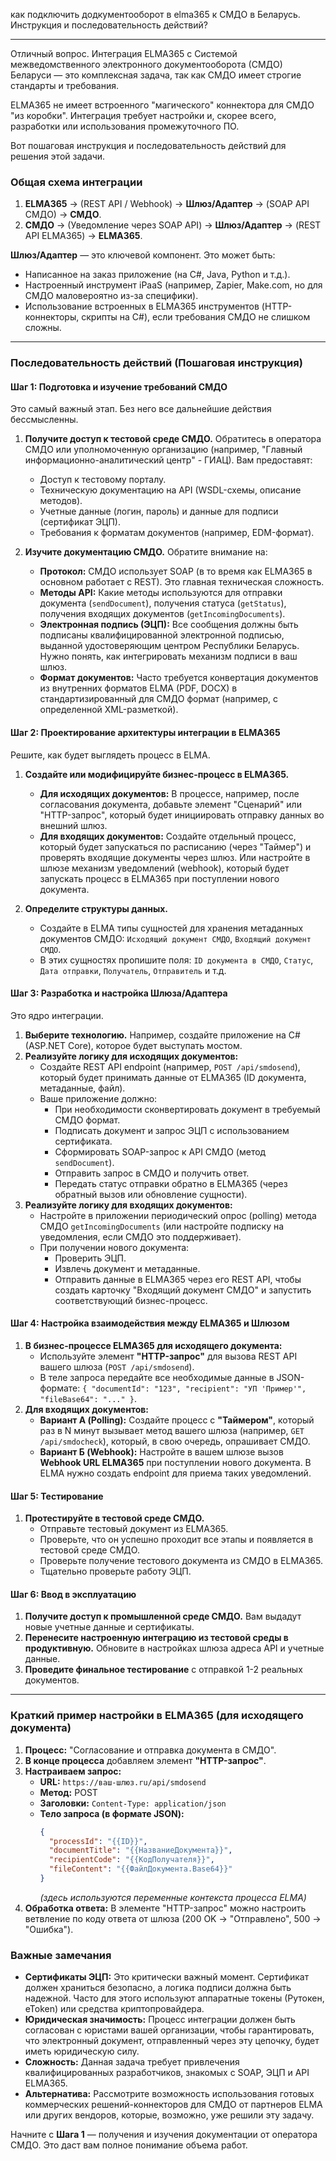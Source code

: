 
как подключить додкументооборот в  elma365 к СМДО в Беларусь. Инструкция и последовательность действий?

------------------------------

Отличный вопрос. Интеграция ELMA365 с Системой межведомственного электронного документооборота (СМДО) Беларуси — это комплексная задача, так как СМДО имеет строгие стандарты и требования.

ELMA365 не имеет встроенного "магического" коннектора для СМДО "из коробки". Интеграция требует настройки и, скорее всего, разработки или использования промежуточного ПО.

Вот пошаговая инструкция и последовательность действий для решения этой задачи.

### Общая схема интеграции

1.  **ELMA365** -> (REST API / Webhook) -> **Шлюз/Адаптер** -> (SOAP API СМДО) -> **СМДО**.
2.  **СМДО** -> (Уведомление через SOAP API) -> **Шлюз/Адаптер** -> (REST API ELMA365) -> **ELMA365**.

**Шлюз/Адаптер** — это ключевой компонент. Это может быть:
*   Написанное на заказ приложение (на C#, Java, Python и т.д.).
*   Настроенный инструмент iPaaS (например, Zapier, Make.com, но для СМДО маловероятно из-за специфики).
*   Использование встроенных в ELMA365 инструментов (HTTP-коннекторы, скрипты на C#), если требования СМДО не слишком сложны.

---

### Последовательность действий (Пошаговая инструкция)

#### Шаг 1: Подготовка и изучение требований СМДО

Это самый важный этап. Без него все дальнейшие действия бессмысленны.

1.  **Получите доступ к тестовой среде СМДО.** Обратитесь в оператора СМДО или уполномоченную организацию (например, "Главный информационно-аналитический центр" - ГИАЦ). Вам предоставят:
    *   Доступ к тестовому порталу.
    *   Техническую документацию на API (WSDL-схемы, описание методов).
    *   Учетные данные (логин, пароль) и данные для подписи (сертификат ЭЦП).
    *   Требования к форматам документов (например, EDM-формат).

2.  **Изучите документацию СМДО.** Обратите внимание на:
    *   **Протокол:** СМДО использует SOAP (в то время как ELMA365 в основном работает с REST). Это главная техническая сложность.
    *   **Методы API:** Какие методы используются для отправки документа (`sendDocument`), получения статуса (`getStatus`), получения входящих документов (`getIncomingDocuments`).
    *   **Электронная подпись (ЭЦП):** Все сообщения должны быть подписаны квалифицированной электронной подписью, выданной удостоверяющим центром Республики Беларусь. Нужно понять, как интегрировать механизм подписи в ваш шлюз.
    *   **Формат документов:** Часто требуется конвертация документов из внутренних форматов ELMA (PDF, DOCX) в стандартизированный для СМДО формат (например, с определенной XML-разметкой).

#### Шаг 2: Проектирование архитектуры интеграции в ELMA365

Решите, как будет выглядеть процесс в ELMA.

1.  **Создайте или модифицируйте бизнес-процесс в ELMA365.**
    *   **Для исходящих документов:** В процессе, например, после согласования документа, добавьте элемент "Сценарий" или "HTTP-запрос", который будет инициировать отправку данных во внешний шлюз.
    *   **Для входящих документов:** Создайте отдельный процесс, который будет запускаться по расписанию (через "Таймер") и проверять входящие документы через шлюз. Или настройте в шлюзе механизм уведомлений (webhook), который будет запускать процесс в ELMA365 при поступлении нового документа.

2.  **Определите структуры данных.**
    *   Создайте в ELMA типы сущностей для хранения метаданных документов СМДО: `Исходящий документ СМДО`, `Входящий документ СМДО`.
    *   В этих сущностях пропишите поля: `ID документа в СМДО`, `Статус`, `Дата отправки`, `Получатель`, `Отправитель` и т.д.

#### Шаг 3: Разработка и настройка Шлюза/Адаптера

Это ядро интеграции.

1.  **Выберите технологию.** Например, создайте приложение на C# (ASP.NET Core), которое будет выступать мостом.
2.  **Реализуйте логику для исходящих документов:**
    *   Создайте REST API endpoint (например, `POST /api/smdosend`), который будет принимать данные от ELMA365 (ID документа, метаданные, файл).
    *   Ваше приложение должно:
        *   При необходимости сконвертировать документ в требуемый СМДО формат.
        *   Подписать документ и запрос ЭЦП с использованием сертификата.
        *   Сформировать SOAP-запрос к API СМДО (метод `sendDocument`).
        *   Отправить запрос в СМДО и получить ответ.
        *   Передать статус отправки обратно в ELMA365 (через обратный вызов или обновление сущности).
3.  **Реализуйте логику для входящих документов:**
    *   Настройте в приложении периодический опрос (polling) метода СМДО `getIncomingDocuments` (или настройте подписку на уведомления, если СМДО это поддерживает).
    *   При получении нового документа:
        *   Проверить ЭЦП.
        *   Извлечь документ и метаданные.
        *   Отправить данные в ELMA365 через его REST API, чтобы создать карточку "Входящий документ СМДО" и запустить соответствующий бизнес-процесс.

#### Шаг 4: Настройка взаимодействия между ELMA365 и Шлюзом

1.  **В бизнес-процессе ELMA365 для исходящего документа:**
    *   Используйте элемент **"HTTP-запрос"** для вызова REST API вашего шлюза (`POST /api/smdosend`).
    *   В теле запроса передайте все необходимые данные в JSON-формате: `{ "documentId": "123", "recipient": "УП 'Пример'", "fileBase64": "..." }`.
2.  **Для входящих документов:**
    *   **Вариант А (Polling):** Создайте процесс с **"Таймером"**, который раз в N минут вызывает метод вашего шлюза (например, `GET /api/smdocheck`), который, в свою очередь, опрашивает СМДО.
    *   **Вариант Б (Webhook):** Настройте в вашем шлюзе вызов **Webhook URL ELMA365** при поступлении нового документа. В ELMA нужно создать endpoint для приема таких уведомлений.

#### Шаг 5: Тестирование

1.  **Протестируйте в тестовой среде СМДО.**
    *   Отправьте тестовый документ из ELMA365.
    *   Проверьте, что он успешно проходит все этапы и появляется в тестовой среде СМДО.
    *   Проверьте получение тестового документа из СМДО в ELMA365.
    *   Тщательно проверьте работу ЭЦП.

#### Шаг 6: Ввод в эксплуатацию

1.  **Получите доступ к промышленной среде СМДО.** Вам выдадут новые учетные данные и сертификаты.
2.  **Перенесите настроенную интеграцию из тестовой среды в продуктивную.** Обновите в настройках шлюза адреса API и учетные данные.
3.  **Проведите финальное тестирование** с отправкой 1-2 реальных документов.

---

### Краткий пример настройки в ELMA365 (для исходящего документа)

1.  **Процесс:** "Согласование и отправка документа в СМДО".
2.  **В конце процесса** добавляем элемент **"HTTP-запрос"**.
3.  **Настраиваем запрос:**
    *   **URL:** `https://ваш-шлюз.ru/api/smdosend`
    *   **Метод:** POST
    *   **Заголовки:** `Content-Type: application/json`
    *   **Тело запроса (в формате JSON):**
        ```json
        {
          "processId": "{{ID}}",
          "documentTitle": "{{НазваниеДокумента}}",
          "recipientCode": "{{КодПолучателя}}",
          "fileContent": "{{ФайлДокумента.Base64}}"
        }
        ```
        *(здесь используются переменные контекста процесса ELMA)*
4.  **Обработка ответа:** В элементе "HTTP-запрос" можно настроить ветвление по коду ответа от шлюза (200 OK -> "Отправлено", 500 -> "Ошибка").

### Важные замечания

*   **Сертификаты ЭЦП:** Это критически важный момент. Сертификат должен храниться безопасно, а логика подписи должна быть надежной. Часто для этого используют аппаратные токены (Рутокен, eToken) или средства криптопровайдера.
*   **Юридическая значимость:** Процесс интеграции должен быть согласован с юристами вашей организации, чтобы гарантировать, что электронный документ, отправленный через эту цепочку, будет иметь юридическую силу.
*   **Сложность:** Данная задача требует привлечения квалифицированных разработчиков, знакомых с SOAP, ЭЦП и API ELMA365.
*   **Альтернатива:** Рассмотрите возможность использования готовых коммерческих решений-коннекторов для СМДО от партнеров ELMA или других вендоров, которые, возможно, уже решили эту задачу.

Начните с **Шага 1** — получения и изучения документации от оператора СМДО. Это даст вам полное понимание объема работ.
<!--stackedit_data:
eyJoaXN0b3J5IjpbLTIwMTk1NjQwMjZdfQ==
-->